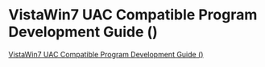 # VistaWin7 UAC Compatible Program Development Guide ()
[VistaWin7 UAC Compatible Program Development Guide ()](https://aiwithcloud.com/2022/09/16/vistawin7_uac_compatible_program_development_guide_/)